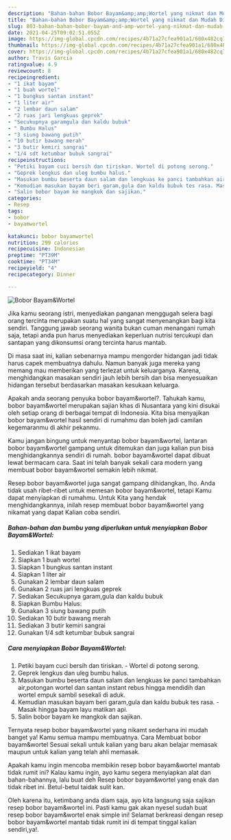 ```yaml
---
description: "Bahan-bahan Bobor Bayam&amp;amp;Wortel yang nikmat dan Mudah Dibuat"
title: "Bahan-bahan Bobor Bayam&amp;amp;Wortel yang nikmat dan Mudah Dibuat"
slug: 803-bahan-bahan-bobor-bayam-and-amp-wortel-yang-nikmat-dan-mudah-dibuat
date: 2021-04-25T09:02:51.055Z
image: https://img-global.cpcdn.com/recipes/4b71a27cfea901a1/680x482cq70/bobor-bayamwortel-foto-resep-utama.jpg
thumbnail: https://img-global.cpcdn.com/recipes/4b71a27cfea901a1/680x482cq70/bobor-bayamwortel-foto-resep-utama.jpg
cover: https://img-global.cpcdn.com/recipes/4b71a27cfea901a1/680x482cq70/bobor-bayamwortel-foto-resep-utama.jpg
author: Travis Garcia
ratingvalue: 4.9
reviewcount: 8
recipeingredient:
- "1 ikat bayam"
- "1 buah wortel"
- "1 bungkus santan instant"
- "1 liter air"
- "2 lembar daun salam"
- "2 ruas jari lengkuas geprek"
- "Secukupnya garamgula dan kaldu bubuk"
- " Bumbu Halus"
- "3 siung bawang putih"
- "10 butir bawang merah"
- "3 butir kemiri sangrai"
- "1/4 sdt ketumbar bubuk sangrai"
recipeinstructions:
- "Petiki bayam cuci bersih dan tiriskan. Wortel di potong serong."
- "Geprek lengkus dan uleg bumbu halus."
- "Masukan bumbu beserta daun salam dan lengkuas ke panci tambahkan air,potongan wortel dan santan instant rebus hingga mendidih dan wortel empuk sambil sesekali di aduk."
- "Kemudian masukan bayam beri garam,gula dan kaldu bubuk tes rasa. Masak hingga bayam layu matikan api."
- "Salin bobor bayam ke mangkok dan sajikan."
categories:
- Resep
tags:
- bobor
- bayamwortel

katakunci: bobor bayamwortel 
nutrition: 299 calories
recipecuisine: Indonesian
preptime: "PT39M"
cooktime: "PT34M"
recipeyield: "4"
recipecategory: Dinner

---
```



![Bobor Bayam&amp;Wortel](https://img-global.cpcdn.com/recipes/4b71a27cfea901a1/680x482cq70/bobor-bayamwortel-foto-resep-utama.jpg)

Jika kamu seorang istri, menyediakan panganan menggugah selera bagi orang tercinta merupakan suatu hal yang sangat menyenangkan bagi kita sendiri. Tanggung jawab seorang  wanita bukan cuman menangani rumah saja, tetapi anda pun harus menyediakan keperluan nutrisi tercukupi dan santapan yang dikonsumsi orang tercinta harus mantab.

Di masa  saat ini, kalian sebenarnya mampu mengorder hidangan jadi tidak harus capek membuatnya dahulu. Namun banyak juga mereka yang memang mau memberikan yang terlezat untuk keluarganya. Karena, menghidangkan masakan sendiri jauh lebih bersih dan bisa menyesuaikan hidangan tersebut berdasarkan masakan kesukaan keluarga. 



Apakah anda seorang penyuka bobor bayam&amp;wortel?. Tahukah kamu, bobor bayam&amp;wortel merupakan sajian khas di Nusantara yang kini disukai oleh setiap orang di berbagai tempat di Indonesia. Kita bisa menyajikan bobor bayam&amp;wortel hasil sendiri di rumahmu dan boleh jadi camilan kegemaranmu di akhir pekanmu.

Kamu jangan bingung untuk menyantap bobor bayam&amp;wortel, lantaran bobor bayam&amp;wortel gampang untuk ditemukan dan juga kalian pun bisa menghidangkannya sendiri di rumah. bobor bayam&amp;wortel dapat dibuat lewat bermacam cara. Saat ini telah banyak sekali cara modern yang membuat bobor bayam&amp;wortel semakin lebih nikmat.

Resep bobor bayam&amp;wortel juga sangat gampang dihidangkan, lho. Anda tidak usah ribet-ribet untuk memesan bobor bayam&amp;wortel, tetapi Kamu dapat menyiapkan di rumahmu. Untuk Kita yang hendak menghidangkannya, inilah resep membuat bobor bayam&amp;wortel yang nikamat yang dapat Kalian coba sendiri.

<!--inarticleads1-->

##### Bahan-bahan dan bumbu yang diperlukan untuk menyiapkan Bobor Bayam&amp;Wortel:

1. Sediakan 1 ikat bayam
1. Siapkan 1 buah wortel
1. Siapkan 1 bungkus santan instant
1. Siapkan 1 liter air
1. Gunakan 2 lembar daun salam
1. Gunakan 2 ruas jari lengkuas geprek
1. Sediakan Secukupnya garam,gula dan kaldu bubuk
1. Siapkan  Bumbu Halus:
1. Gunakan 3 siung bawang putih
1. Sediakan 10 butir bawang merah
1. Sediakan 3 butir kemiri sangrai
1. Gunakan 1/4 sdt ketumbar bubuk sangrai




<!--inarticleads2-->

##### Cara menyiapkan Bobor Bayam&amp;Wortel:

1. Petiki bayam cuci bersih dan tiriskan. - Wortel di potong serong.
1. Geprek lengkus dan uleg bumbu halus.
1. Masukan bumbu beserta daun salam dan lengkuas ke panci tambahkan air,potongan wortel dan santan instant rebus hingga mendidih dan wortel empuk sambil sesekali di aduk.
1. Kemudian masukan bayam beri garam,gula dan kaldu bubuk tes rasa. - Masak hingga bayam layu matikan api.
1. Salin bobor bayam ke mangkok dan sajikan.




Ternyata resep bobor bayam&amp;wortel yang nikamt sederhana ini mudah banget ya! Kamu semua mampu membuatnya. Cara Membuat bobor bayam&amp;wortel Sesuai sekali untuk kalian yang baru akan belajar memasak maupun untuk kalian yang telah ahli memasak.

Apakah kamu ingin mencoba membikin resep bobor bayam&amp;wortel mantab tidak rumit ini? Kalau kamu ingin, ayo kamu segera menyiapkan alat dan bahan-bahannya, lalu buat deh Resep bobor bayam&amp;wortel yang enak dan tidak ribet ini. Betul-betul taidak sulit kan. 

Oleh karena itu, ketimbang anda diam saja, ayo kita langsung saja sajikan resep bobor bayam&amp;wortel ini. Pasti kamu gak akan nyesel sudah buat resep bobor bayam&amp;wortel enak simple ini! Selamat berkreasi dengan resep bobor bayam&amp;wortel mantab tidak rumit ini di tempat tinggal kalian sendiri,ya!.


